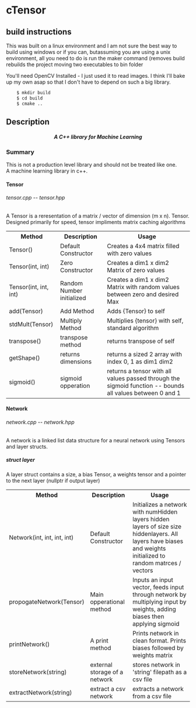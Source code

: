 # cTensor
## build instructions
This was built on a linux  environment and I am not sure the best way to build using windows or if you can, butassuming you are using a unix environment, all you need to do is run the maker command (removes build rebuilds  the project moving two executables to bin folder

You'll need OpenCV Installed - I just used it to read images. I think I'll bake up my own asap so that I don't 
have to depend on such a big library. 

```bash
    $ mkdir build
    $ cd build
    $ cmake ..
```


## Description

<h4 style="font-style:italic;text-align: center;">A C++ library for Machine Learning</h4>
<h3>Summary</h3>
<p>This is not a production level library and should not be treated like one. <br> A machine learning library in c++. 
<h4>Tensor</h4>
<h6 style="font-style:italic">tensor.cpp -- tensor.hpp</h6>
A Tensor is a reresentation of a matrix / vector of dimension (m x n). Tensor. Designed primarily for speed, tensor impliments matrix caching algorithms

<table style="width: 100%;">
	<tr>
		<th>Method</th>
		<th>Description</th>
		<th>Usage</th>
	</tr>
	<tr>
		<td>Tensor()</td>
		<td>Default Constructor</td>
		<td>Creates a 4x4 matrix filled with zero values</td>
	</tr>
	<tr>
		<td>Tensor(int, int)</td>
		<td>Zero Constructor</td>
		<td>Creates a dim1 x dim2 Matrix of zero values</td>
	</tr>
	<tr>
		<td>Tensor(int, int, int)</td>
		<td>Random Number initialized</td>
		<td>Creates a dim1 x dim2 Matrix with random values between zero and desired Max</td>
	</tr>
	<tr>
		<td>add(Tensor)</td>
		<td>Add Method</td>
		<td>Adds {Tensor} to self</td>
	</tr>
	<tr>
		<td>stdMult(Tensor)</td>
		<td>Multiply Method</td>
		<td>Multiplies {tensor} with self, standard algorithm</td>
	</tr>
	<tr>
		<td>transpose()</td>
		<td>transpose method</td>
		<td>returns transpose of self</td>
	</tr>
	<tr>
		<td>getShape()</td>
		<td>returns dimensions</td>
		<td>returns a sized 2 array with index 0, 1 as dim1 dim2</td>
	</tr>
	<tr>
		<td>sigmoid()</td>
		<td>sigmoid opperation</td>
		<td>returns a tensor with all values passed through the sigmoid function -- bounds all values between 0 and 1</td>
	</tr>
</table>

<h4>Network</h4>
<h6 style="font-style:italic">network.cpp -- network.hpp</h6>
A network is a linked list data structure for a neural network using Tensors and layer structs.
<h5>struct layer</h5>
A layer struct contains a size, a bias Tensor, a weights tensor and a pointer to the next layer (nullptr if output layer)

<table style="width: 100%;">
	<tr>
		<th>Method</th>
		<th>Description</th>
		<th>Usage</th>
	</tr>
	<tr>
		<td>Network(int, int, int, int)</td>
		<td>Default Constructor</td>
		<td>Initializes a network with numHidden layers hidden layers of size size hiddenlayers. All layers have biases and weights initialized to random matrces / vectors</td>
	</tr>
	<tr>
		<td>propogateNetwork(Tensor)</td>
		<td>Main opperational method</td>
		<td>Inputs an input vector, feeds input through network by multiplying input by weights, adding biases then applying sigmoid</td>
	</tr>
	<tr>
		<td>printNetwork()</td>
		<td>A print method</td>
		<td>Prints  network in clean format. Prints biases followed by weights matrix</td>
	</tr>
	<tr>
		<td>storeNetwork(string)</td>
		<td>external storage of a network</td>
		<td>stores  network in 'string' filepath as a csv file</td>
	</tr>
	<tr>
		<td>extractNetwork(string)</td>
		<td>extract a csv network</td>
		<td>extracts a network from a csv file</td>
	</tr>
</table>
